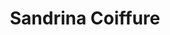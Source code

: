 ---
title: "Sandrina Coiffure"
url: /merville-franceville-plage/sandrina-coiffure/
shop: Friseur
---